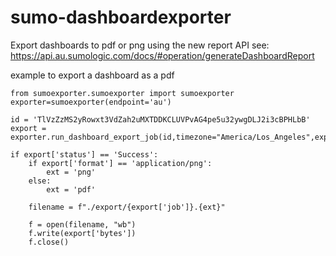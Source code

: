 # sumo-dashboardexporter
Export dashboards to pdf or png using the new report API
see: https://api.au.sumologic.com/docs/#operation/generateDashboardReport

example to export a dashboard as a pdf
```
from sumoexporter.sumoexporter import sumoexporter
exporter=sumoexporter(endpoint='au')

id = 'TlVzZzMS2yRowxt3VdZah2uMXTDDKCLUVPvAG4pe5u32ywgDLJ2i3cBPHLbB'
export = exporter.run_dashboard_export_job(id,timezone="America/Los_Angeles",exportFormat='Pdf')

if export['status'] == 'Success':
    if export['format'] == 'application/png':
        ext = 'png'
    else:
        ext = 'pdf'

    filename = f"./export/{export['job']}.{ext}"

    f = open(filename, "wb")
    f.write(export['bytes'])
    f.close()

```
